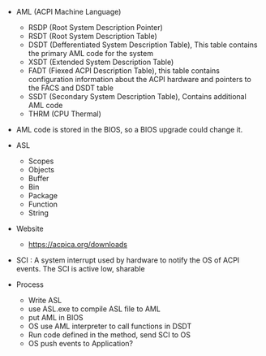 * AML (ACPI Machine Language)
	* RSDP (Root System Description Pointer)
	* RSDT (Root System Description Table)
	* DSDT (Defferentiated System Description Table), This table contains the primary AML code for the system
	* XSDT (Extended System Description Table)
	* FADT (Fiexed ACPI Description Table), this table contains configuration information about the ACPI hardware and pointers to the FACS and DSDT table
	* SSDT (Secondary System Description Table), Contains additional AML code
	* THRM (CPU Thermal)
* AML code is stored in the BIOS, so a BIOS upgrade could change it.


* ASL
	* Scopes
	* Objects
	* Buffer
	* Bin
	* Package
	* Function 
	* String 
	
	
* Website
	* https://acpica.org/downloads
	
* SCI : A system interrupt used by hardware to notify the OS of ACPI events. The SCI is active low, sharable


* Process
	* Write ASL 
	* use ASL.exe to compile ASL file to AML
	* put AML in BIOS
	* OS use AML interpreter to call functions in DSDT
	* Run code defined in the method, send SCI to OS
	* OS push events to Application?